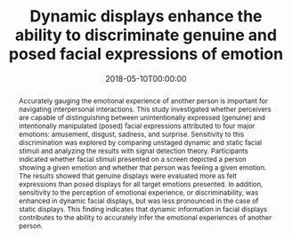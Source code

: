 ---
title: "Dynamic displays enhance the ability to discriminate genuine and posed facial expressions of emotion"
authors: 
    - admin
    - Russell S Kabir
    - Takashi Nakao
    - Makoto Miyatani
date: "2018-05-10T00:00:00"
doi: "10.3389/fpsyg.2018.00672"

# Schedule page publish date (NOT publication's date).
publishDate: "2018-05-10T00:00:00Z"

# Publication type.
# Legend: 0 = Uncategorized; 1 = Conference paper; 2 = Journal article;
# 3 = Preprint / Working Paper; 4 = Report; 5 = Book; 6 = Book section;
# 7 = Thesis; 8 = Patent
publication_types: ["2"]

# Publication name and optional abbreviated publication name.
publication: "*Frontiers in Psychology*"
publication_short: "*Front. Psychol.*"

# Abstract and optional shortened version.
abstract: "Accurately gauging the emotional experience of another person is important for navigating interpersonal interactions. This study investigated whether perceivers are capable of distinguishing between unintentionally expressed (genuine) and intentionally manipulated (posed) facial expressions attributed to four major emotions: amusement, disgust, sadness, and surprise. Sensitivity to this discrimination was explored by comparing unstaged dynamic and static facial stimuli and analyzing the results with signal detection theory. Participants indicated whether facial stimuli presented on a screen depicted a person showing a given emotion and whether that person was feeling a given emotion. The results showed that genuine displays were evaluated more as felt expressions than posed displays for all target emotions presented. In addition, sensitivity to the perception of emotional experience, or discriminability, was enhanced in dynamic facial displays, but was less pronounced in the case of static displays. This finding indicates that dynamic information in facial displays contributes to the ability to accurately infer the emotional experiences of another person."

# Summary. An optional shortened abstract.
summary: Dynamic information in facial displays contributes to the ability to accurately infer the emotional experiences of another person.


tags:
#- Source Themes
# Is this a selected publication? (true/false)
featured: false

# links:
# - name: ""
#   url: ""
url_pdf: https://www.frontiersin.org/articles/10.3389/fpsyg.2018.00672/full
url_code: ''
url_dataset: ''
url_poster: ''
url_project: ''
url_slides: ''
url_source: ''
url_video: ''


# Featured image
# To use, add an image named `featured.jpg/png` to your page's folder. 
image:
#  caption: 'Image credit: [**Unsplash**](https://unsplash.com/photos/jdD8gXaTZsc)'
  focal_point: ""
  preview_only: false

# Associated Projects (optional).
#   Associate this publication with one or more of your projects.
#   Simply enter your project's folder or file name without extension.
#   E.g. `internal-project` references `content/project/internal-project/index.md`.
#   Otherwise, set `projects: []`.
projects: []


# Slides (optional).
#   Associate this publication with Markdown slides.
#   Simply enter your slide deck's filename without extension.
#   E.g. `slides: "example"` references `content/slides/example/index.md`.
#   Otherwise, set `slides: ""`.
slides: example

---